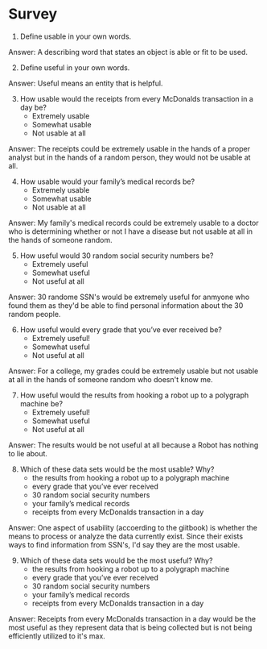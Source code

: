 # Survey

1) Define usable in your own words.

  Answer: A describing word that states an object is able or fit to be used.

2) Define useful in your own words.

  Answer: Useful means an entity that is helpful.

3) How usable would the receipts from every McDonalds transaction in a day be?
    - Extremely usable
    - Somewhat usable
    - Not usable at all
    
  Answer: The receipts could be extremely usable in the hands of a proper analyst but in the hands of a random person, they would not be usable at all.

4) How usable would your family’s medical records be?
    - Extremely usable
    - Somewhat usable
    - Not usable at all
    
  Answer: My family's medical records could be extremely usable to a doctor who is determining whether or not I have a disease but not usable at all in the hands of someone random.

5) How useful would 30 random social security numbers be?
    - Extremely useful
    - Somewhat useful
    - Not useful at all
    
  Answer: 30 randome SSN's would be extremely useful for anmyone who found them as they'd be able to find personal information about the 30 random people.


6) How useful would every grade that you’ve ever received be?
    - Extremely useful!
    - Somewhat useful
    - Not useful at all
    
  Answer: For a college, my grades could be extremely usable but not usable at all in the hands of someone random who doesn't know me.


7) How useful would the results from hooking a robot up to a polygraph machine be?
    - Extremely useful!
    - Somewhat useful
    - Not useful at all
    
  Answer: The results would be not useful at all because a Robot has nothing to lie about.

8) Which of these data sets would be the most usable? Why?
    - the results from hooking a robot up to a polygraph machine
    - every grade that you’ve ever received
    - 30 random social security numbers
    - your family’s medical records
    - receipts from every McDonalds transaction in a day
    
  Answer: One aspect of usability (accoerding to the giitbook) is whether the means to process or analyze the data currently exist. Since their exists ways to find information from SSN's, I'd say they are the most usable.

9) Which of these data sets would be the most useful? Why?
    - the results from hooking a robot up to a polygraph machine
    - every grade that you’ve ever received
    - 30 random social security numbers
    - your family’s medical records
    - receipts from every McDonalds transaction in a day
    
  Answer: Receipts from every McDonalds transaction in a day would be the most useful as they represent data that is being collected but is not being efficiently utilized to it's max.
